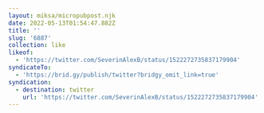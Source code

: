 ```yaml
---
layout: miksa/micropubpost.njk
date: 2022-05-13T01:54:47.882Z
title: ''
slug: '6887'
collection: like
likeof:
  - 'https://twitter.com/SeverinAlexB/status/1522272735837179904'
syndicateTo:
  - 'https://brid.gy/publish/twitter?bridgy_omit_link=true'
syndication:
  - destination: twitter
    url: 'https://twitter.com/SeverinAlexB/status/1522272735837179904'
---
```


